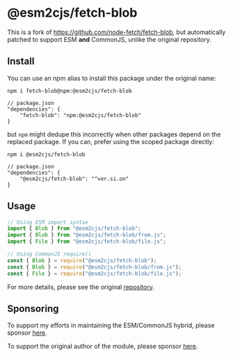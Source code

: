 # @esm2cjs/fetch-blob

This is a fork of https://github.com/node-fetch/fetch-blob, but automatically patched to support ESM **and** CommonJS, unlike the original repository.

## Install

You can use an npm alias to install this package under the original name:

```
npm i fetch-blob@npm:@esm2cjs/fetch-blob
```

```jsonc
// package.json
"dependencies": {
    "fetch-blob": "npm:@esm2cjs/fetch-blob"
}
```

but `npm` might dedupe this incorrectly when other packages depend on the replaced package. If you can, prefer using the scoped package directly:

```
npm i @esm2cjs/fetch-blob
```

```jsonc
// package.json
"dependencies": {
    "@esm2cjs/fetch-blob": "^ver.si.on"
}
```

## Usage

```js
// Using ESM import syntax
import { Blob } from "@esm2cjs/fetch-blob";
import { Blob } from "@esm2cjs/fetch-blob/from.js";
import { File } from "@esm2cjs/fetch-blob/file.js";

// Using CommonJS require()
const { Blob } = require("@esm2cjs/fetch-blob");
const { Blob } = require("@esm2cjs/fetch-blob/from.js");
const { File } = require("@esm2cjs/fetch-blob/file.js");
```

For more details, please see the original [repository](https://github.com/node-fetch/fetch-blob).

## Sponsoring

To support my efforts in maintaining the ESM/CommonJS hybrid, please sponsor [here](https://github.com/sponsors/AlCalzone).

To support the original author of the module, please sponsor [here](https://github.com/node-fetch/fetch-blob).
